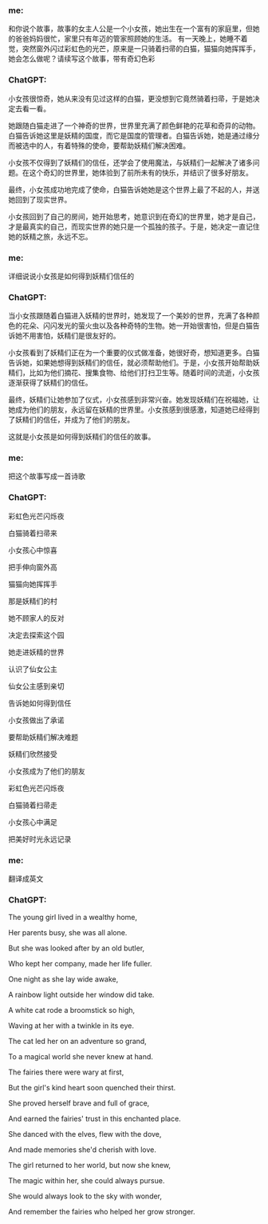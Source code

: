### me:
和你说个故事，故事的女主人公是一个小女孩，她出生在一个富有的家庭里，但她的爸爸妈妈很忙，家里只有年迈的管家照顾她的生活。
有一天晚上，她睡不着觉，突然窗外闪过彩虹色的光芒，原来是一只骑着扫帚的白猫，猫猫向她挥挥手，她会怎么做呢？请续写这个故事，带有奇幻色彩

### ChatGPT:
小女孩很惊奇，她从来没有见过这样的白猫，更没想到它竟然骑着扫帚，于是她决定去看一看。

她跟随白猫走进了一个神奇的世界，世界里充满了颜色鲜艳的花草和奇异的动物。
白猫告诉她这里是妖精的国度，而它是国度的管理者。白猫告诉她，她是通过缘分而被选中的人，有着特殊的使命，要帮助妖精们解决困难。

小女孩不仅得到了妖精们的信任，还学会了使用魔法，与妖精们一起解决了诸多问题。在这个奇幻的世界里，她体验到了前所未有的快乐，并结识了很多好朋友。

最终，小女孩成功地完成了使命，白猫告诉她她是这个世界上最了不起的人，并送她回到了现实世界。

小女孩回到了自己的房间，她开始思考，她意识到在奇幻的世界里，她才是自己，才是最真实的自己，而现实世界的她只是一个孤独的孩子。于是，她决定一直记住她的妖精之旅，永远不忘。

### me:
详细说说小女孩是如何得到妖精们信任的

### ChatGPT:
当小女孩跟随着白猫进入妖精的世界时，她发现了一个美妙的世界，充满了各种颜色的花朵、闪闪发光的萤火虫以及各种奇特的生物。她一开始很害怕，但是白猫告诉她不用害怕，妖精们是很友好的。

小女孩看到了妖精们正在为一个重要的仪式做准备，她很好奇，想知道更多。白猫告诉她，如果她想得到妖精们的信任，就必须帮助他们。于是，小女孩开始帮助妖精们，比如为他们摘花、搜集食物、给他们打扫卫生等。随着时间的流逝，小女孩逐渐获得了妖精们的信任。

最终，妖精们让她参加了仪式，小女孩感到非常兴奋。她发现妖精们在祝福她，让她成为他们的朋友，永远留在妖精的世界里。小女孩感到很感激，知道她已经得到了妖精们的信任，并成为了他们的朋友。

这就是小女孩是如何得到妖精们的信任的故事。

### me: 
把这个故事写成一首诗歌

### ChatGPT:
彩虹色光芒闪烁夜

白猫骑着扫帚来

小女孩心中惊喜

把手伸向窗外高

猫猫向她挥挥手

那是妖精们的村

她不顾家人的反对

决定去探索这个园

她走进妖精的世界

认识了仙女公主

仙女公主感到亲切

告诉她如何得到信任

小女孩做出了承诺

要帮助妖精们解决难题

妖精们欣然接受

小女孩成为了他们的朋友

彩虹色光芒闪烁夜

白猫骑着扫帚走

小女孩心中满足

把美好时光永远记录

### me:
翻译成英文

### ChatGPT:
The young girl lived in a wealthy home,

Her parents busy, she was all alone.

But she was looked after by an old butler,

Who kept her company, made her life fuller.

One night as she lay wide awake,

A rainbow light outside her window did take.

A white cat rode a broomstick so high,

Waving at her with a twinkle in its eye.

The cat led her on an adventure so grand,

To a magical world she never knew at hand.

The fairies there were wary at first,

But the girl's kind heart soon quenched their thirst.

She proved herself brave and full of grace,

And earned the fairies' trust in this enchanted place.

She danced with the elves, flew with the dove,

And made memories she'd cherish with love.

The girl returned to her world, but now she knew,

The magic within her, she could always pursue.

She would always look to the sky with wonder,

And remember the fairies who helped her grow stronger.

